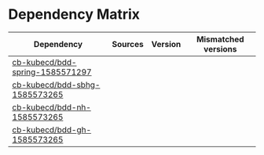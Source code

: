 # Dependency Matrix

Dependency | Sources | Version | Mismatched versions
---------- | ------- | ------- | -------------------
[cb-kubecd/bdd-spring-1585571297](https://github.com/cb-kubecd/bdd-spring-1585571297.git) |  | []() | 
[cb-kubecd/bdd-sbhg-1585573265](https://github.com/cb-kubecd/bdd-sbhg-1585573265.git) |  | []() | 
[cb-kubecd/bdd-nh-1585573265](https://github.com/cb-kubecd/bdd-nh-1585573265.git) |  | []() | 
[cb-kubecd/bdd-gh-1585573265](https://github.com/cb-kubecd/bdd-gh-1585573265.git) |  | []() | 
